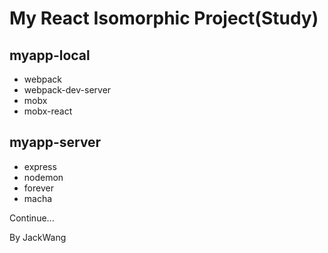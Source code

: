 # My React Isomorphic Project(Study)

## myapp-local

* webpack
* webpack-dev-server
* mobx
* mobx-react

## myapp-server

* express
* nodemon
* forever
* macha

Continue...

By JackWang